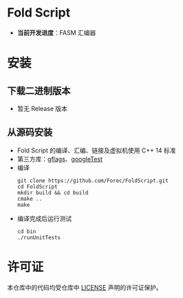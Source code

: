 # Fold Script

* **当前开发进度**：FASM 汇编器

# 安装

## 下载二进制版本
* 暂无 Release 版本

## 从源码安装
* Fold Script 的编译、汇编、链接及虚拟机使用 C++ 14 标准
* 第三方库：[gflags](https://github.com/gflags/gflags)、[googleTest](https://github.com/google/googletest)
* 编译
  ```shell
  git clone https://github.com/Forec/FoldScript.git
  cd FoldScript
  mkdir build && cd build
  cmake ..
  make
  ```
* 编译完成后运行测试
  ```shell
  cd bin
  ./runUnitTests
  ```

# 许可证
本仓库中的代码均受仓库中 [LICENSE](https://github.com/forec/FoldScript/blob/master/LICENSE) 声明的许可证保护。
